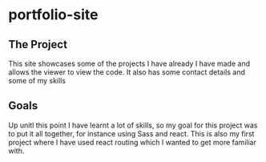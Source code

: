 # portfolio-site

## The Project
This site showcases some of the projects I have already I have made and allows the viewer to view the code. It also has some contact details and some of my skills 

## Goals
Up unitl this point I have learnt a lot of skills, so my goal for this project was to put it all together, for instance using Sass and react. This is also my first project where I have used react routing which I wanted to get more familiar with. 

